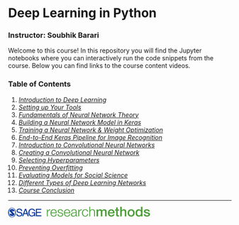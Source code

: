# Deep Learning in Python
### Instructor: Soubhik Barari

Welcome to this course! In this repository you will find the Jupyter notebooks where you can interactively run the code snippets from the course. Below you can find links to the course content videos.

### Table of Contents

1. [*Introduction to Deep Learning*](https://methods.sagepub.com/video/deep-learning-in-python-introduction-to-deep-learning)
2. [*Setting up Your Tools*](https://methods.sagepub.com/video/deep-learning-in-python-setting-up-your-tools)
3. [*Fundamentals of Neural Network Theory*](https://methods.sagepub.com/video/deep-learning-in-python-fundamentals-of-neural-network-theory)
4. [*Building a Neural Network Model in Keras*](https://methods.sagepub.com/video/deep-learning-in-python-building-a-neural-network-model-in-keras)
5. [*Training a Neural Network & Weight Optimization*](https://methods.sagepub.com/video/deep-learning-in-python-training-a-neural-network-and-weight-optimization)
6. [*End-to-End Keras Pipeline for Image Recognition*](https://methods.sagepub.com/video/deep-learning-in-python-end-to-end-keras-pipeline-for-image-recognition)
7. [*Introduction to Convolutional Neural Networks*](https://methods.sagepub.com/video/deep-learning-in-python-a-introduction-to-convolutional-neural-networks)
8. [*Creating a Convolutional Neural Network*](https://methods.sagepub.com/video/deep-learning-in-python-creating-a-convolutional-neural-network)
9. [*Selecting Hyperparameters*](https://methods.sagepub.com/video/deep-learning-in-python-selecting-hyperparameters)
10. [*Preventing Overfitting*](https://methods.sagepub.com/video/deep-learning-in-python-preventing-overfitting)
11. [*Evaluating Models for Social Science*](https://methods.sagepub.com/video/deep-learning-in-python-evaluating-models-for-social-science)
12. [*Different Types of Deep Learning Networks*](https://methods.sagepub.com/video/deep-learning-in-python-different-types-of-deep-learning-network)
13. [*Course Conclusion*](https://methods.sagepub.com/video/deep-learning-in-python-course-conclusion)


<hr>

![](SRM.jpg)
